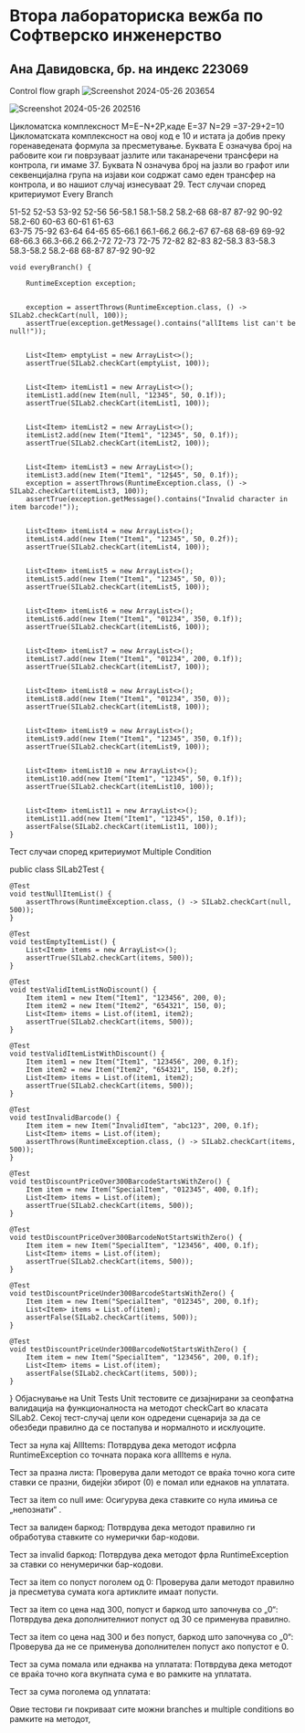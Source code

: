 # Втора лабораториска вежба по Софтверско инженерство
## Aна Давидовска, бр. на индекс 223069
Control flow graph
![Screenshot 2024-05-26 203654](https://github.com/anadavid333/SI_2024_lab2_223069/assets/165026929/13fa9b3a-4823-4bfd-b44d-147b65c29394)

![Screenshot 2024-05-26 202516](https://github.com/anadavid333/SI_2024_lab2_223069/assets/165026929/1bb010a1-5410-433b-8288-3d5999c70395)








Цикломатска комплексност
M=E−N+2P,каде Е=37 N=29 =37-29+2=10
Цикломатската комплексност на овој код е 10 и истата ја добив преку горенаведената формула за пресметување. Буквата Е означува број на рабовите кои ги поврзуваат јазлите или таканаречени трансфери на контрола, ги имаме 37. Буквата N означува број на јазли во графот или секвенцијална група на изјави кои содржат само еден трансфер на контрола, и во нашиот случај изнесуваат 29. 
Тест случаи според критериумот Every Branch 

51-52 
52-53
53-92
52-56
56-58.1 
58.1-58.2
58.2-68 
68-87 
87-92 
90-92 
58.2-60 
60-63 
60-61 
61-63  
63-75 
75-92 
63-64 
64-65 
65-66.1 
66.1-66.2
66.2-67 
67-68
68-69 
69-92 
68-66.3
66.3-66.2
66.2-72 
72-73 
72-75
72-82 
82-83 
82-58.3
83-58.3
58.3-58.2
58.2-68
68-87 
87-92 
90-92

    void everyBranch() {

        RuntimeException exception;

      
        exception = assertThrows(RuntimeException.class, () -> SILab2.checkCart(null, 100));
        assertTrue(exception.getMessage().contains("allItems list can't be null!"));

       
        List<Item> emptyList = new ArrayList<>();
        assertTrue(SILab2.checkCart(emptyList, 100));

       
        List<Item> itemList1 = new ArrayList<>();
        itemList1.add(new Item(null, "12345", 50, 0.1f));
        assertTrue(SILab2.checkCart(itemList1, 100));

       
        List<Item> itemList2 = new ArrayList<>();
        itemList2.add(new Item("Item1", "12345", 50, 0.1f));
        assertTrue(SILab2.checkCart(itemList2, 100));

      
        List<Item> itemList3 = new ArrayList<>();
        itemList3.add(new Item("Item1", "12$45", 50, 0.1f));
        exception = assertThrows(RuntimeException.class, () -> SILab2.checkCart(itemList3, 100));
        assertTrue(exception.getMessage().contains("Invalid character in item barcode!"));

       
        List<Item> itemList4 = new ArrayList<>();
        itemList4.add(new Item("Item1", "12345", 50, 0.2f));
        assertTrue(SILab2.checkCart(itemList4, 100));

       
        List<Item> itemList5 = new ArrayList<>();
        itemList5.add(new Item("Item1", "12345", 50, 0));
        assertTrue(SILab2.checkCart(itemList5, 100));

        
        List<Item> itemList6 = new ArrayList<>();
        itemList6.add(new Item("Item1", "01234", 350, 0.1f));
        assertTrue(SILab2.checkCart(itemList6, 100));

        
        List<Item> itemList7 = new ArrayList<>();
        itemList7.add(new Item("Item1", "01234", 200, 0.1f));
        assertTrue(SILab2.checkCart(itemList7, 100));

       
        List<Item> itemList8 = new ArrayList<>();
        itemList8.add(new Item("Item1", "01234", 350, 0));
        assertTrue(SILab2.checkCart(itemList8, 100));

        
        List<Item> itemList9 = new ArrayList<>();
        itemList9.add(new Item("Item1", "12345", 350, 0.1f));
        assertTrue(SILab2.checkCart(itemList9, 100));

       
        List<Item> itemList10 = new ArrayList<>();
        itemList10.add(new Item("Item1", "12345", 50, 0.1f));
        assertTrue(SILab2.checkCart(itemList10, 100));

       
        List<Item> itemList11 = new ArrayList<>();
        itemList11.add(new Item("Item1", "12345", 150, 0.1f));
        assertFalse(SILab2.checkCart(itemList11, 100));
    }




Тест случаи според критериумот Multiple Condition

public class SILab2Test {

    @Test
    void testNullItemList() {
        assertThrows(RuntimeException.class, () -> SILab2.checkCart(null, 500));
    }

    @Test
    void testEmptyItemList() {
        List<Item> items = new ArrayList<>();
        assertTrue(SILab2.checkCart(items, 500));
    }

    @Test
    void testValidItemListNoDiscount() {
        Item item1 = new Item("Item1", "123456", 200, 0);
        Item item2 = new Item("Item2", "654321", 150, 0);
        List<Item> items = List.of(item1, item2);
        assertTrue(SILab2.checkCart(items, 500));
    }

    @Test
    void testValidItemListWithDiscount() {
        Item item1 = new Item("Item1", "123456", 200, 0.1f);
        Item item2 = new Item("Item2", "654321", 150, 0.2f);
        List<Item> items = List.of(item1, item2);
        assertTrue(SILab2.checkCart(items, 500));
    }

    @Test
    void testInvalidBarcode() {
        Item item = new Item("InvalidItem", "abc123", 200, 0.1f);
        List<Item> items = List.of(item);
        assertThrows(RuntimeException.class, () -> SILab2.checkCart(items, 500));
    }

    @Test
    void testDiscountPriceOver300BarcodeStartsWithZero() {
        Item item = new Item("SpecialItem", "012345", 400, 0.1f);
        List<Item> items = List.of(item);
        assertTrue(SILab2.checkCart(items, 500));
    }

    @Test
    void testDiscountPriceOver300BarcodeNotStartsWithZero() {
        Item item = new Item("SpecialItem", "123456", 400, 0.1f);
        List<Item> items = List.of(item);
        assertTrue(SILab2.checkCart(items, 500));
    }

    @Test
    void testDiscountPriceUnder300BarcodeStartsWithZero() {
        Item item = new Item("SpecialItem", "012345", 200, 0.1f);
        List<Item> items = List.of(item);
        assertFalse(SILab2.checkCart(items, 500));
    }

    @Test
    void testDiscountPriceUnder300BarcodeNotStartsWithZero() {
        Item item = new Item("SpecialItem", "123456", 200, 0.1f);
        List<Item> items = List.of(item);
        assertFalse(SILab2.checkCart(items, 500));
    }
}
Објаснување на Unit Tests
Unit тестовите  се дизајнирани за сеопфатна валидација на функционалноста на методот checkCart во класата SILab2. Секој тест-случај цели кон одредени сценарија за да се обезбеди правилно да се постапува и нормалното и исклуоците.

Тест за нула кај AllItems:
Потврдува дека методот исфрла RuntimeException со точната порака кога allItems е нула.

Teст за празна листа:
Проверува дали методот се враќа точно кога сите ставки се празни, бидејќи збирот (0) е помал или еднаков на уплатата.

Тест за item со null име:
Осигурува дека ставките со нула имиња се  „непознати“ .

Тест за валиден баркод:
Потврдува дека методот правилно ги обработува ставките со нумерички бар-кодови.

Тест за invalid баркод:
Потврдува дека методот фрла RuntimeException за ставки со ненумерички бар-кодови.

Тест за item со попуст поголем од 0:
Проверува дали методот правилно ја пресметува сумата кога артиклите имаат попусти.
 

Тест за item со цена над 300, попуст и баркод што започнува со „0“:
Потврдува дека дополнителниот попуст од 30 се применува правилно.


Тест за item со цена над 300 и без попуст, баркод што започнува со „0“:
Проверува да не се применува дополнителен попуст ако попустот е 0.


Тест за сума помала или еднаква на уплатата:
Потврдува дека методот се враќа точно кога вкупната сума е во рамките на уплатата.


Тест за сума поголема од уплатата:

Овие тестови ги покриваат сите можни branches и multiple conditions во рамките на методот, 
